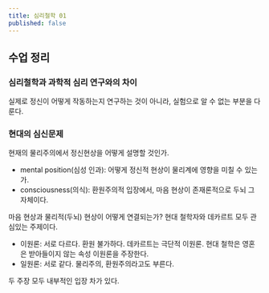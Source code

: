```yaml
---
title: 심리철학 01
published: false
---
```


## 수업 정리

### 심리철학과 과학적 심리 연구와의 차이

실제로 정신이 어떻게 작동하는지 연구하는 것이 아니라, 실험으로 알 수 없는 부분을 다룬다.

### 현대의 심신문제

현재의 물리주의에서 정신현상을 어떻게 설명할 것인가.

-   mental position(심성 인과): 어떻게 정신적 현상이 물리계에 영향을 미칠 수 있는가.
-   consciousness(의식): 환원주의적 입장에서, 마음 현상이 존재론적으로 두뇌 그 자체이다.

마음 현상과 물리적(두뇌) 현상이 어떻게 연결되는가? 현대 철학자와 데카르트 모두 관심있는 주제이다.

-   이원론: 서로 다르다. 환원 불가하다. 데카르트는 극단적 이원론. 현대 철학은 영혼은 받아들이지 않는 속성 이원론을 주장한다.
-   일원론: 서로 같다. 물리주의, 환원주의라고도 부른다.

두 주장 모두 내부적인 입장 차가 있다.
